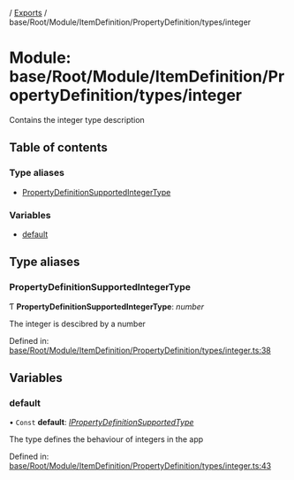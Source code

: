 [](../README.md) / [Exports](../modules.md) / base/Root/Module/ItemDefinition/PropertyDefinition/types/integer

# Module: base/Root/Module/ItemDefinition/PropertyDefinition/types/integer

Contains the integer type description

## Table of contents

### Type aliases

- [PropertyDefinitionSupportedIntegerType](base_root_module_itemdefinition_propertydefinition_types_integer.md#propertydefinitionsupportedintegertype)

### Variables

- [default](base_root_module_itemdefinition_propertydefinition_types_integer.md#default)

## Type aliases

### PropertyDefinitionSupportedIntegerType

Ƭ **PropertyDefinitionSupportedIntegerType**: *number*

The integer is descibred by a number

Defined in: [base/Root/Module/ItemDefinition/PropertyDefinition/types/integer.ts:38](https://github.com/onzag/itemize/blob/11a98dec/base/Root/Module/ItemDefinition/PropertyDefinition/types/integer.ts#L38)

## Variables

### default

• `Const` **default**: [*IPropertyDefinitionSupportedType*](../interfaces/base_root_module_itemdefinition_propertydefinition_types.ipropertydefinitionsupportedtype.md)

The type defines the behaviour of integers in the app

Defined in: [base/Root/Module/ItemDefinition/PropertyDefinition/types/integer.ts:43](https://github.com/onzag/itemize/blob/11a98dec/base/Root/Module/ItemDefinition/PropertyDefinition/types/integer.ts#L43)
